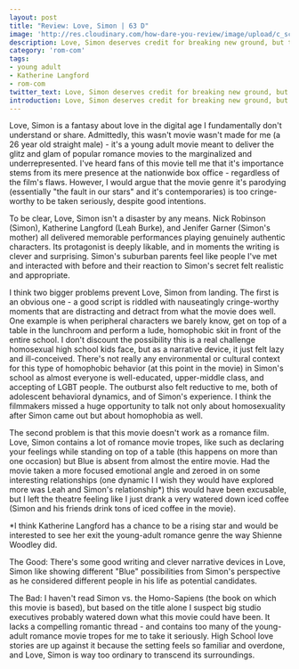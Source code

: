 ```yaml
---
layout: post
title: "Review: Love, Simon | 63 D"
image: 'http://res.cloudinary.com/how-dare-you-review/image/upload/c_scale,h_399,w_760/v1528673347/Pg-8-Arts-LoveSimon2.jpg'
description: Love, Simon deserves credit for breaking new ground, but that about all it deserves credit for. 
category: 'rom-com'
tags: 
- young adult
- Katherine Langford
- rom-com
twitter_text: Love, Simon deserves credit for breaking new ground, but that about all it deserves credit for. 
introduction: Love, Simon deserves credit for breaking new ground, but that about all it deserves credit for. 
---
```


Love, Simon is a fantasy about love in the digital age I fundamentally don't understand or share. Admittedly, this wasn't movie wasn't made for me (a 26 year old straight male) - it's a young adult movie meant to deliver the glitz and glam of popular romance movies to the marginalized and underrepresented. I've heard fans of this movie tell me that it's importance stems from its mere presence at the nationwide box office - regardless of the film's flaws. However, I would argue that the movie genre it's parodying (essentially "the fault in our stars" and it's contemporaries) is too cringe-worthy to be taken seriously, despite good intentions. 

To be clear, Love, Simon isn't a disaster by any means. Nick Robinson (Simon), Katherine Langford (Leah Burke), and Jenifer Garner (Simon's mother) all delivered memorable performances playing genuinely authentic characters. Its protagonist is deeply likable,  and in moments the writing is clever and surprising. Simon's suburban parents feel like people I've met and interacted with before and their reaction to Simon's secret felt realistic and appropriate.

I think two bigger problems prevent Love, Simon from landing. The first is an obvious one - a good script is riddled with nauseatingly cringe-worthy moments that are distracting and detract from what the movie does well. One example is when peripheral characters we barely know, get on top of a table in the lunchroom and perform a lude, homophobic skit in front of the entire school. I don't discount the possibility this is a real challenge homosexual high school kids face, but as a narrative device, it just felt lazy and ill-conceived. There's not really any environmental or cultural context for this type of homophobic behavior (at this point in the movie) in Simon's school as almost everyone is well-educated, upper-middle class, and accepting of LGBT people. The outburst also felt reductive to me, both of adolescent behavioral dynamics, and of Simon's experience. I think the filmmakers missed a huge opportunity to talk not only about homosexuality after Simon came out but about homophobia as well.

The second problem is that this movie doesn't work as a romance film.  Love, Simon contains a lot of romance movie tropes, like such as declaring your feelings while standing on top of a table (this happens on more than one occasion) but Blue is absent from almost the entire movie. Had the movie taken a more focused emotional angle and zeroed in on some interesting relationships (one dynamic I I wish they would have explored more was Leah and Simon's relationship*) this would have been excusable, but I left the theatre feeling like I just drank a very watered down iced coffee (Simon and his friends drink tons of iced coffee in the movie).

*I think Katherine Langford has a chance to be a rising star and would be interested to see her exit the young-adult romance genre the way Shienne Woodley did. 

The Good: There's some good writing and clever narrative devices in Love, Simon like showing different "Blue" possibilities from Simon's perspective as he considered different people in his life as potential candidates.

The Bad: I haven't read Simon vs. the Homo-Sapiens (the book on which this movie is based), but based on the title alone I suspect big studio executives probably watered down what this movie could have been. It lacks a compelling romantic thread - and contains too many of the young-adult romance movie tropes for me to take it seriously. High School love stories are up against it because the setting feels so familiar and overdone, and Love, Simon is way too ordinary to transcend its surroundings. 

